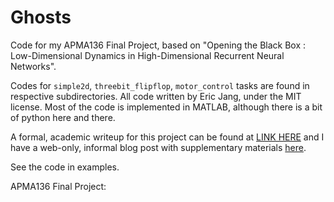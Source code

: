# Ghosts

Code for my APMA136 Final Project, based on "Opening the Black Box : Low-Dimensional Dynamics in High-Dimensional Recurrent Neural Networks".

Codes for `simple2d`, `threebit_flipflop`, `motor_control` tasks are found in respective subdirectories. All code written by Eric Jang, under the MIT license. Most of the code is implemented in MATLAB, although there is a bit of python here and there.

A formal, academic writeup for this project can be found at <a href="#TODO">LINK HERE</a> and I have a web-only, informal blog post with supplementary materials <a href="">here</a>.

See the code in examples.

APMA136 Final Project:

